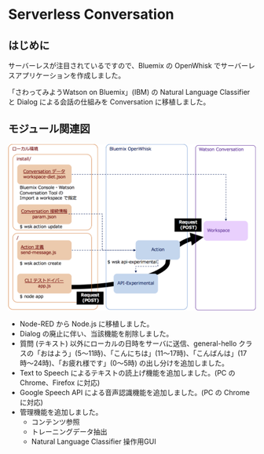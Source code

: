 # Serverless Conversation

## はじめに
サーバーレスが注目されているですので、Bluemix の OpenWhisk でサーバーレスアプリケーションを作成しました。

「さわってみようWatson on Bluemix」(IBM) の Natural Language Classifier と Dialog による会話の仕組みを Conversation に移植しました。

## モジュール関連図
![関連図](docs/figure.png)


* Node-RED から Node.js に移植しました。
* Dialog の廃止に伴い、当該機能を削除しました。
* 質問 (テキスト) 以外にローカルの日時をサーバに送信、general-hello クラスの「おはよう」(5〜11時)、「こんにちは」(11〜17時)、「こんばんは」(17時〜24時)、「お疲れ様です」(0〜5時) の出し分けを追加しました。
* Text to Speech によるテキストの読上げ機能を追加しました。(PC の Chrome、Firefox に対応)  
* Google Speech API による音声認識機能を追加しました。(PC の Chrome に対応)  
* 管理機能を追加しました。
    - コンテンツ参照
    - トレーニングデータ抽出
    - Natural Language Classifier 操作用GUI